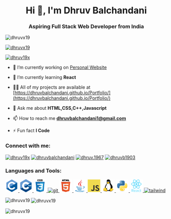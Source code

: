 <h1 align="center">Hi 👋, I'm Dhruv Balchandani</h1>
<h3 align="center">Aspiring Full Stack Web Developer from India</h3>

<p align="left"> <img src="https://komarev.com/ghpvc/?username=dhruvx19&label=Profile%20views&color=0e75b6&style=flat" alt="dhruvx19" /> </p>

<p align="left"> <a href="https://github.com/ryo-ma/github-profile-trophy"><img src="https://github-profile-trophy.vercel.app/?username=dhruvx19" alt="dhruvx19" /></a> </p>

<p align="left"> <a href="https://twitter.com/dhruv19x" target="blank"><img src="https://img.shields.io/twitter/follow/dhruv19x?logo=twitter&style=for-the-badge" alt="dhruv19x" /></a> </p>

- 🔭 I’m currently working on [Personal Website](https://dhruvbalchandani.github.io/Portfolio/)

- 🌱 I’m currently learning **React**

- 👨‍💻 All of my projects are available at [https://dhruvbalchandani.github.io/Portfolio/](https://dhruvbalchandani.github.io/Portfolio/)

- 💬 Ask me about **HTML,CSS,C++,Javascript**

- 📫 How to reach me **dhruvbalchandani1@gmail.com**

- ⚡ Fun fact **I Code**

<h3 align="left">Connect with me:</h3>
<p align="left">
<a href="https://twitter.com/dhruv19x" target="blank"><img align="center" src="https://raw.githubusercontent.com/rahuldkjain/github-profile-readme-generator/master/src/images/icons/Social/twitter.svg" alt="dhruv19x" height="30" width="40" /></a>
<a href="https://linkedin.com/in/dhruvbalchandani" target="blank"><img align="center" src="https://raw.githubusercontent.com/rahuldkjain/github-profile-readme-generator/master/src/images/icons/Social/linked-in-alt.svg" alt="dhruvbalchandani" height="30" width="40" /></a>
<a href="https://instagram.com/dhruv.1967" target="blank"><img align="center" src="https://raw.githubusercontent.com/rahuldkjain/github-profile-readme-generator/master/src/images/icons/Social/instagram.svg" alt="dhruv.1967" height="30" width="40" /></a>
<a href="https://www.leetcode.com/dhruvb1903" target="blank"><img align="center" src="https://raw.githubusercontent.com/rahuldkjain/github-profile-readme-generator/master/src/images/icons/Social/leet-code.svg" alt="dhruvb1903" height="30" width="40" /></a>
</p>

<h3 align="left">Languages and Tools:</h3>
<p align="left"> <a href="https://www.cprogramming.com/" target="_blank" rel="noreferrer"> <img src="https://raw.githubusercontent.com/devicons/devicon/master/icons/c/c-original.svg" alt="c" width="40" height="40"/> </a> <a href="https://www.w3schools.com/cpp/" target="_blank" rel="noreferrer"> <img src="https://raw.githubusercontent.com/devicons/devicon/master/icons/cplusplus/cplusplus-original.svg" alt="cplusplus" width="40" height="40"/> </a> <a href="https://www.w3schools.com/css/" target="_blank" rel="noreferrer"> <img src="https://raw.githubusercontent.com/devicons/devicon/master/icons/css3/css3-original-wordmark.svg" alt="css3" width="40" height="40"/> </a> <a href="https://git-scm.com/" target="_blank" rel="noreferrer"> <img src="https://www.vectorlogo.zone/logos/git-scm/git-scm-icon.svg" alt="git" width="40" height="40"/> </a> <a href="https://www.w3.org/html/" target="_blank" rel="noreferrer"> <img src="https://raw.githubusercontent.com/devicons/devicon/master/icons/html5/html5-original-wordmark.svg" alt="html5" width="40" height="40"/> </a> <a href="https://www.java.com" target="_blank" rel="noreferrer"> <img src="https://raw.githubusercontent.com/devicons/devicon/master/icons/java/java-original.svg" alt="java" width="40" height="40"/> </a> <a href="https://developer.mozilla.org/en-US/docs/Web/JavaScript" target="_blank" rel="noreferrer"> <img src="https://raw.githubusercontent.com/devicons/devicon/master/icons/javascript/javascript-original.svg" alt="javascript" width="40" height="40"/> </a> <a href="https://www.linux.org/" target="_blank" rel="noreferrer"> <img src="https://raw.githubusercontent.com/devicons/devicon/master/icons/linux/linux-original.svg" alt="linux" width="40" height="40"/> </a> <a href="https://www.python.org" target="_blank" rel="noreferrer"> <img src="https://raw.githubusercontent.com/devicons/devicon/master/icons/python/python-original.svg" alt="python" width="40" height="40"/> </a> <a href="https://reactjs.org/" target="_blank" rel="noreferrer"> <img src="https://raw.githubusercontent.com/devicons/devicon/master/icons/react/react-original-wordmark.svg" alt="react" width="40" height="40"/> </a> <a href="https://tailwindcss.com/" target="_blank" rel="noreferrer"> <img src="https://www.vectorlogo.zone/logos/tailwindcss/tailwindcss-icon.svg" alt="tailwind" width="40" height="40"/> </a> </p>

<p><img align="left" src="https://github-readme-stats.vercel.app/api/top-langs?username=dhruvx19&show_icons=true&locale=en&layout=compact" alt="dhruvx19" /></p>

<p>&nbsp;<img align="center" src="https://github-readme-stats.vercel.app/api?username=dhruvx19&show_icons=true&locale=en" alt="dhruvx19" /></p>

<p><img align="center" src="https://github-readme-streak-stats.herokuapp.com/?user=dhruvx19&" alt="dhruvx19" /></p>
